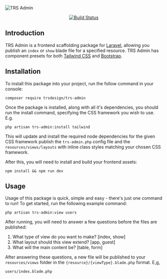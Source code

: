 <img src="https://banners.beyondco.de/TRS%20Admin.png?theme=dark&packageManager=composer+require&packageName=trsdesign%2Ftrs-admin&pattern=morphingDiamonds&style=style_2&description=A+frontend+scaffolding+package+for+Laravel&md=1&showWatermark=0&fontSize=200px&images=save-as&widths=700&heights=700" alt="TRS Admin">

<p align="center">
    <a href="https://github.com/trsdesign/trs-admin-dev/actions">
        <img src="https://github.com/trsdesign/trs-admin-dev/workflows/tests/badge.svg" alt="Build Status">
    </a>
</p>

## Introduction

TRS Admin is a frontend scaffolding package for [Laravel](https://laravel.com), allowing you publish an `index` or `show` blade file for a specified resource. TRS Admin has component presets for both [Tailwind CSS](https://tailwindcss.com) and [Bootstrap](http://getbootstrap.com).

## Installation

To install this package into your project, run the follow command in your console:

```
composer require trsdesign/trs-admin
```

Once the package is installed, along with all it's dependencies, you should run the install command, specifying the CSS framework you wish to use. E.g.

```
php artisan trs-admin:install tailwind
```

This will update and install the required node dependencies for the given CSS framework publish the `trs-admin.php` config file and the `resources/views/layouts` with inline class styles matching your chosen CSS framework.

After this, you will need to install and build your frontend assets:

```
npm install && npm run dev
```

## Usage

Usage of this package is quick, simple and easy - there's just one command to run! To get started, run the following example command:

```
php artisan trs-admin:view users
```

After running, you will need to answer a few questions before the files are published:

1. What type of view do you want to make? [index, show]
2. What layout should this view extend? [app, guest]
3. What will the main content be? [table, form]

After answering these questions, a new file will be published to your `resources/views` folder in the `{resource}/{viewType}.blade.php` format. E,g,

```
users/index.blade.php
```
